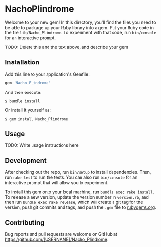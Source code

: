 # NachoPlindrome

Welcome to your new gem! In this directory, you'll find the files you need to be able to package up your Ruby library into a gem. Put your Ruby code in the file `lib/Nacho_Plindrome`. To experiment with that code, run `bin/console` for an interactive prompt.

TODO: Delete this and the text above, and describe your gem

## Installation

Add this line to your application's Gemfile:

```ruby
gem 'Nacho_Plindrome'
```

And then execute:

    $ bundle install

Or install it yourself as:

    $ gem install Nacho_Plindrome

## Usage

TODO: Write usage instructions here

## Development

After checking out the repo, run `bin/setup` to install dependencies. Then, run `rake test` to run the tests. You can also run `bin/console` for an interactive prompt that will allow you to experiment.

To install this gem onto your local machine, run `bundle exec rake install`. To release a new version, update the version number in `version.rb`, and then run `bundle exec rake release`, which will create a git tag for the version, push git commits and tags, and push the `.gem` file to [rubygems.org](https://rubygems.org).

## Contributing

Bug reports and pull requests are welcome on GitHub at https://github.com/[USERNAME]/Nacho_Plindrome.

